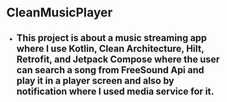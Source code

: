 # CleanMusicPlayer

- ## This project is about a music streaming app where I use Kotlin, Clean Architecture, Hilt, Retrofit, and Jetpack Compose where the user can search a song from FreeSound Api and play it in a player screen and also by notification where I used media service for it.

